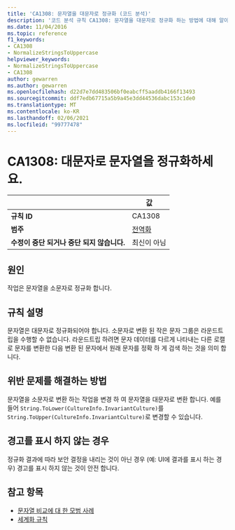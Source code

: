 ```yaml
---
title: 'CA1308: 문자열을 대문자로 정규화 (코드 분석)'
description: '코드 분석 규칙 CA1308: 문자열을 대문자로 정규화 하는 방법에 대해 알아봅니다.'
ms.date: 11/04/2016
ms.topic: reference
f1_keywords:
- CA1308
- NormalizeStringsToUppercase
helpviewer_keywords:
- NormalizeStringsToUppercase
- CA1308
author: gewarren
ms.author: gewarren
ms.openlocfilehash: d22d7e7dd483506bf0eabcff5aaddb4166f13493
ms.sourcegitcommit: ddf7edb67715a5b9a45e3dd44536dabc153c1de0
ms.translationtype: MT
ms.contentlocale: ko-KR
ms.lasthandoff: 02/06/2021
ms.locfileid: "99777478"
---
```

# <a name="ca1308-normalize-strings-to-uppercase"></a>CA1308: 대문자로 문자열을 정규화하세요.

| | 값 |
|-|-|
| **규칙 ID** |CA1308|
| **범주** |[전역화](globalization-warnings.md)|
| **수정이 중단 되거나 중단 되지 않습니다.** |최신이 아님|

## <a name="cause"></a>원인

작업은 문자열을 소문자로 정규화 합니다.

## <a name="rule-description"></a>규칙 설명

문자열은 대문자로 정규화되어야 합니다. 소문자로 변환 된 작은 문자 그룹은 라운드트립을 수행할 수 없습니다. 라운드트립 하려면 문자 데이터를 다르게 나타내는 다른 로캘로 문자를 변환한 다음 변환 된 문자에서 원래 문자를 정확 하 게 검색 하는 것을 의미 합니다.

## <a name="how-to-fix-violations"></a>위반 문제를 해결하는 방법

문자열을 소문자로 변환 하는 작업을 변경 하 여 문자열을 대문자로 변환 합니다. 예를 들어 `String.ToLower(CultureInfo.InvariantCulture)`를 `String.ToUpper(CultureInfo.InvariantCulture)`로 변경할 수 있습니다.

## <a name="when-to-suppress-warnings"></a>경고를 표시 하지 않는 경우

정규화 결과에 따라 보안 결정을 내리는 것이 아닌 경우 (예: UI에 결과를 표시 하는 경우) 경고를 표시 하지 않는 것이 안전 합니다.

## <a name="see-also"></a>참고 항목

- [문자열 비교에 대 한 모범 사례](../../../standard/base-types/best-practices-strings.md)
- [세계화 규칙](globalization-warnings.md)

